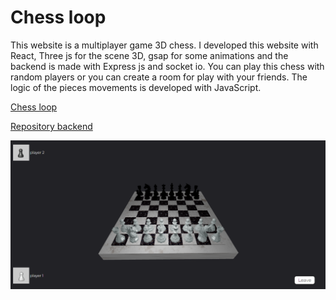 # Chess loop

This website is a multiplayer game 3D chess. I developed this website with React, Three js for the scene 3D, gsap for some animations and the backend is made with Express js and socket io. You can play this chess with random players or you can create a room for play with your friends. The logic of the pieces movements is developed with JavaScript. 


[Chess loop](https://chess3dloop.netlify.app/)

[Repository backend](https://github.com/AngelLunas/CHESS-3D-Backend)

![Chess banner](public/chess-banner.png)
